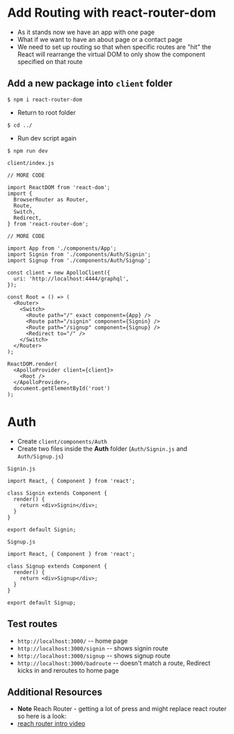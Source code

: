# Add Routing with react-router-dom
* As it stands now we have an app with one page
* What if we want to have an about page or a contact page
* We need to set up routing so that when specific routes are "hit" the React will rearrange the virtual DOM to only show the component specified on that route

## Add a new package into `client` folder

`$ npm i react-router-dom`

* Return to root folder

`$ cd ../`

* Run dev script again

`$ npm run dev`

`client/index.js`

```
// MORE CODE

import ReactDOM from 'react-dom';
import {
  BrowserRouter as Router,
  Route,
  Switch,
  Redirect,
} from 'react-router-dom';

// MORE CODE

import App from './components/App';
import Signin from './components/Auth/Signin';
import Signup from './components/Auth/Signup';

const client = new ApolloClient({
  uri: 'http://localhost:4444/graphql',
});

const Root = () => (
  <Router>
    <Switch>
      <Route path="/" exact component={App} />
      <Route path="/signin" component={Signin} />
      <Route path="/signup" component={Signup} />
      <Redirect to="/" />
    </Switch>
  </Router>
);  

ReactDOM.render(
  <ApolloProvider client={client}>
    <Root />
  </ApolloProvider>,
  document.getElementById('root')
);
```

# Auth
* Create `client/components/Auth`
* Create two files inside the **Auth** folder (`Auth/Signin.js` and `Auth/Signup.js`)

`Signin.js`

```
import React, { Component } from 'react';

class Signin extends Component {
  render() {
    return <div>Signin</div>;
  }
}

export default Signin;
```

`Signup.js`

```
import React, { Component } from 'react';

class Signup extends Component {
  render() {
    return <div>Signup</div>;
  }
}

export default Signup;
```

## Test routes
* `http://localhost:3000/` -- home page
* `http://localhost:3000/signin` -- shows signin route
* `http://localhost:3000/signup` -- shows signup route
* `http://localhost:3000/badroute` -- doesn't match a route, Redirect kicks in and reroutes to home page

## Additional Resources
* **Note** Reach Router - getting a lot of press and might replace react router so here is a look:
* [reach router intro video](https://www.youtube.com/watch?time_continue=13&v=3tgz1E4MsAk)



